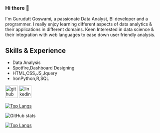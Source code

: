 ### Hi there 👋

I'm Gurudutt Goswami, a passionate Data Analyst, BI developer and a programmer. I really enjoy learning different aspects of data analytics & their applications in different domains. Keen Interested in data science & their integration with web languages to ease down user friendly analysis.

## Skills & Experience
* Data Analysis
* Spotfire,Dashboard Designing
* HTML,CSS,JS,Jquery
* IronPython,R,SQL


[<img src='https://cdn.jsdelivr.net/npm/simple-icons@3.0.1/icons/github.svg' alt='github' height='40'>](https://github.com/Gurudutt-Goswami)  [<img src='https://cdn.jsdelivr.net/npm/simple-icons@3.0.1/icons/linkedin.svg' alt='linkedin' height='40'>](https://www.linkedin.com/in/https://www.linkedin.com/in/gurudutt-goswami-3a7031b2//)  

[![Top Langs](https://github-readme-stats.vercel.app/api/top-langs/?username=Gurudutt-Goswami)](https://github.com/Gurudutt-Goswami/github-readme-stats)

![GitHub stats](https://github-readme-stats.vercel.app/api?username=Gurudutt-Goswami&show_icons=true&theme=radical)

[![Top Langs](https://github-readme-stats.vercel.app/api/top-langs/?username=Gurudutt-Goswami&layout=compact)](https://github.com/Gurudutt-Goswami/github-readme-stats)



<!--
![Profile views](https://gpvc.arturio.dev/Gurudutt-Goswami)  
Here are some ideas to get you started:

- 🔭 I’m currently working on ...
- 🌱 I’m currently learning ...
- 👯 I’m looking to collaborate on ...
- 🤔 I’m looking for help with ...
- 💬 Ask me about ...
- 📫 How to reach me: ...
- 😄 Pronouns: ...
- ⚡ Fun fact: ...
-->
